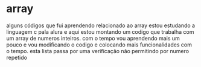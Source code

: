 # array
alguns códigos que fui aprendendo relacionado ao array
estou estudando a linguagem c pala alura e aqui estou montando um codigo que trabalha com um array de numeros inteiros.
com o tempo vou aprendendo mais um pouco e vou modificando o codigo e colocando mais funcionalidades com o tempo.
esta lista passa por uma verificação não permitindo por numero repetido
